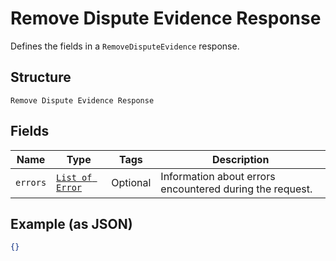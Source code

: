 
# Remove Dispute Evidence Response

Defines the fields in a `RemoveDisputeEvidence` response.

## Structure

`Remove Dispute Evidence Response`

## Fields

| Name | Type | Tags | Description |
|  --- | --- | --- | --- |
| `errors` | [`List of Error`](/doc/models/error.md) | Optional | Information about errors encountered during the request. |

## Example (as JSON)

```json
{}
```


